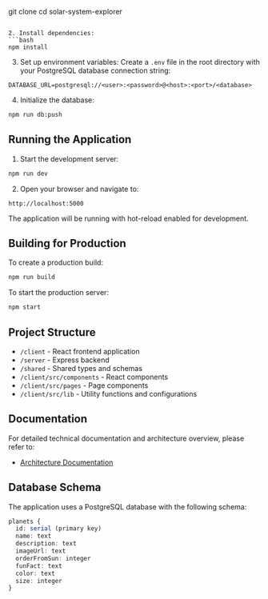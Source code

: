 git clone <repository-url>
cd solar-system-explorer
```

2. Install dependencies:
```bash
npm install
```

3. Set up environment variables:
Create a `.env` file in the root directory with your PostgreSQL database connection string:
```
DATABASE_URL=postgresql://<user>:<password>@<host>:<port>/<database>
```

4. Initialize the database:
```bash
npm run db:push
```

## Running the Application

1. Start the development server:
```bash
npm run dev
```

2. Open your browser and navigate to:
```
http://localhost:5000
```

The application will be running with hot-reload enabled for development.

## Building for Production

To create a production build:

```bash
npm run build
```

To start the production server:

```bash
npm start
```

## Project Structure

- `/client` - React frontend application
- `/server` - Express backend
- `/shared` - Shared types and schemas
- `/client/src/components` - React components
- `/client/src/pages` - Page components
- `/client/src/lib` - Utility functions and configurations

## Documentation

For detailed technical documentation and architecture overview, please refer to:
- [Architecture Documentation](docs/ARCHITECTURE.md)

## Database Schema

The application uses a PostgreSQL database with the following schema:

```typescript
planets {
  id: serial (primary key)
  name: text
  description: text
  imageUrl: text
  orderFromSun: integer
  funFact: text
  color: text
  size: integer
}